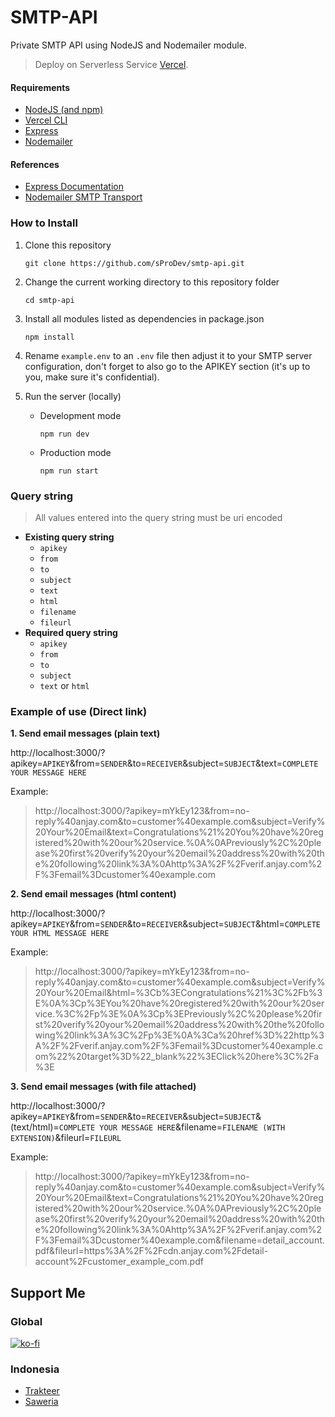 # SMTP-API
Private SMTP API using NodeJS and Nodemailer module.
> Deploy on Serverless Service [Vercel](https://vercel.com).

#### Requirements
- [NodeJS (and npm)](https://nodejs.org/en/)
- [Vercel CLI](https://vercel.com/download)
- [Express](https://expressjs.com/)
- [Nodemailer](https://nodemailer.com/about/)

#### References
- [Express Documentation](http://expressjs.com/en/starter/hello-world.html)
- [Nodemailer SMTP Transport](https://nodemailer.com/smtp/)

### How to Install
1. Clone this repository
    ```
    git clone https://github.com/sProDev/smtp-api.git
    ```
2. Change the current working directory to this repository folder
    ```
    cd smtp-api
    ```
3. Install all modules listed as dependencies in package.json
    ```
    npm install
    ```
4. Rename ```example.env``` to an ```.env``` file then adjust it to your SMTP server configuration, don't forget to also go to the APIKEY section (it's up to you, make sure it's confidential).
5. Run the server (locally)
    
    - Development mode
        ```
        npm run dev
        ```
    - Production mode
        ```
        npm run start
        ```

### Query string

> All values entered into the query string must be uri encoded
- **Existing query string**
    - ```apikey```
    - ```from```
    - ```to```
    - ```subject```
    - ```text```
    - ```html```
    - ```filename```
    - ```fileurl```
- **Required query string**
    - ```apikey```
    - ```from```
    - ```to```
    - ```subject```
    - ```text``` or ```html```

### Example of use (Direct link)

**1. Send email messages (plain text)**

http:\/\/localhost:3000\/?apikey=```APIKEY```&from=```SENDER```&to=```RECEIVER```&subject=```SUBJECT```&text=```COMPLETE YOUR MESSAGE HERE```

Example:
> http:\/\/localhost:3000\/?apikey=mYkEy123&from=no-reply<span>%40anjay</span>.com&to=customer<span>%40example</span>.com&subject=Verify%20Your%20Email&text=Congratulations%21%20You%20have%20registered%20with%20our%20service.%0A%0APreviously%2C%20please%20first%20verify%20your%20email%20address%20with%20the%20following%20link%3A%0Ahttp%3A%2F%2Fverif.anjay.com%2F%3Femail%3Dcustomer%40example.com

**2. Send email messages (html content)**

http:\/\/localhost:3000\/?apikey=```APIKEY```&from=```SENDER```&to=```RECEIVER```&subject=```SUBJECT```&html=```COMPLETE YOUR HTML MESSAGE HERE```

Example:
> http:\/\/localhost:3000\/?apikey=mYkEy123&from=no-reply<span>%40anjay</span>.com&to=customer<span>%40example</span>.com&subject=Verify%20Your%20Email&html=%3Cb%3ECongratulations%21%3C%2Fb%3E%0A%3Cp%3EYou%20have%20registered%20with%20our%20service.%3C%2Fp%3E%0A%3Cp%3EPreviously%2C%20please%20first%20verify%20your%20email%20address%20with%20the%20following%20link%3A%3C%2Fp%3E%0A%3Ca%20href%3D%22http%3A%2F%2Fverif.anjay.com%2F%3Femail%3Dcustomer%40example.com%22%20target%3D%22_blank%22%3EClick%20here%3C%2Fa%3E

**3. Send email messages (with file attached)**

http:\/\/localhost:3000\/?apikey=```APIKEY```&from=```SENDER```&to=```RECEIVER```&subject=```SUBJECT```&(text/html)=```COMPLETE YOUR MESSAGE HERE```&filename=```FILENAME (WITH EXTENSION)```&fileurl=```FILEURL```

Example:
> http:\/\/localhost:3000\/?apikey=mYkEy123&from=no-reply<span>%40anjay</span>.com&to=customer<span>%40example</span>.com&subject=Verify%20Your%20Email&text=Congratulations%21%20You%20have%20registered%20with%20our%20service.%0A%0APreviously%2C%20please%20first%20verify%20your%20email%20address%20with%20the%20following%20link%3A%0Ahttp%3A%2F%2Fverif.anjay.com%2F%3Femail%3Dcustomer%40example.com&filename=detail_account.pdf&fileurl=https%3A%2F%2Fcdn.anjay.com%2Fdetail-account%2Fcustomer_example_com.pdf

## Support Me
### Global
[![ko-fi](https://www.ko-fi.com/img/githubbutton_sm.svg)](https://ko-fi.com/sProDev)
### Indonesia
- [Trakteer](https://trakteer.id/sproDev)
- [Saweria](https://saweria.co/sProDev)
